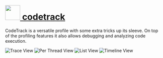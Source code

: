 # [<img src="https://cdn.rawgit.com/AdmiringWorm/chocolatey-packages/9918f4bc1f70e4bdbf6586b97f93d658c97df653/icons/codetrack.png" height="48" width="48" /> codetrack](https://chocolatey.org/packages/codetrack)

CodeTrack is a versatile profile with some extra tricks up its sleeve. On top of the profiling features it also allows debugging and analyzing code execution.

![Trace View](https://cdn.rawgit.com/AdmiringWorm/chocolatey-packages/2749520dfe4a1f8fbe02b1513334f429211c84ce/automatic/codetrack/screenshots/trace.png)
![Per Thread View](https://cdn.rawgit.com/AdmiringWorm/chocolatey-packages/2749520dfe4a1f8fbe02b1513334f429211c84ce/automatic/codetrack/screenshots/per_thread.png)
![List View](https://cdn.rawgit.com/AdmiringWorm/chocolatey-packages/2749520dfe4a1f8fbe02b1513334f429211c84ce/automatic/codetrack/screenshots/list.png)
![Timeline View](https://cdn.rawgit.com/AdmiringWorm/chocolatey-packages/2749520dfe4a1f8fbe02b1513334f429211c84ce/automatic/codetrack/screenshots/timeline.png)
